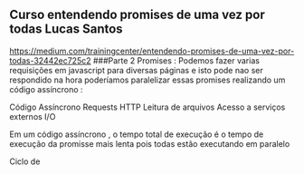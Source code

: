 ## Curso entendendo promises de uma vez por todas Lucas Santos 
https://medium.com/trainingcenter/entendendo-promises-de-uma-vez-por-todas-32442ec725c2
###Parte 2 
Promises : Podemos fazer varias requisições em javascript para diversas páginas e isto pode nao ser respondido na hora 
poderíamos paralelizar essas promises realizando um código assíncrono : 

Código Assíncrono 
Requests HTTP 
Leitura de arquivos 
Acesso a serviços externos 
I/O 

Em um código assíncrono , o tempo total de execução é o tempo de execução da promisse mais lenta
pois todas estão executando em paralelo 

Ciclo de 



